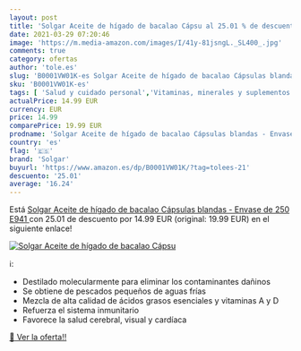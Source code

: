 ```yaml
---
layout: post
title: 'Solgar Aceite de hígado de bacalao Cápsu al 25.01 % de descuento'
date: 2021-03-29 07:20:46
image: 'https://m.media-amazon.com/images/I/41y-81jsngL._SL400_.jpg'
comments: true
category: ofertas
author: 'tole.es'
slug: 'B0001VW01K-es Solgar Aceite de hígado de bacalao Cápsulas blandas -...'
sku: 'B0001VW01K-es'
tags: [ 'Salud y cuidado personal','Vitaminas, minerales y suplementos en medicamentos, remedios y suplementos dietéticos','bacalao','solgar', ]
actualPrice: 14.99 EUR
currency: EUR
price: 14.99
comparePrice: 19.99 EUR
prodname: 'Solgar Aceite de hígado de bacalao Cápsulas blandas - Envase de 250  E941 '
country: 'es'
flag: '🇪🇸'
brand: 'Solgar'
buyurl: 'https://www.amazon.es/dp/B0001VW01K/?tag=tolees-21'
descuento: '25.01'
average: '16.24'
---
```


Está [Solgar Aceite de hígado de bacalao Cápsulas blandas - Envase de 250  E941 ](https://www.amazon.es/dp/B0001VW01K/?tag=tolees-21) con 25.01 de descuento por 14.99 EUR (original: 19.99 EUR) en el siguiente enlace!

[![Solgar Aceite de hígado de bacalao Cápsu](https://m.media-amazon.com/images/I/41y-81jsngL._SL400_.jpg)](https://www.amazon.es/dp/B0001VW01K/?tag=tolees-21)

ℹ️:

- Destilado molecularmente para eliminar los contaminantes dañinos
- Se obtiene de pescados pequeños de aguas frías
- Mezcla de alta calidad de ácidos grasos esenciales y vitaminas A y D
- Refuerza el sistema inmunitario
- Favorece la salud cerebral, visual y cardíaca

[🛒 Ver la oferta!!](https://www.amazon.es/dp/B0001VW01K/?tag=tolees-21)
